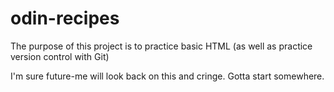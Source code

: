 # odin-recipes

The purpose of this project is to practice basic HTML (as well as practice version control with Git)

I'm sure future-me will look back on this and cringe.  Gotta start somewhere.
